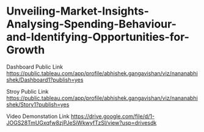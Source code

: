 # Unveiling-Market-Insights-Analysing-Spending-Behaviour-and-Identifying-Opportunities-for-Growth

Dashboard Public Link https://public.tableau.com/app/profile/abhishek.gangavishan/viz/nananabhishek/Dashboard1?publish=yes

Stroy Public Link https://public.tableau.com/app/profile/abhishek.gangavishan/viz/nananabhishek/Story1?publish=yes

Video Demonstation Link https://drive.google.com/file/d/1-JOGS28TmUGxqfw8zjPJeSiWkwyfTzSl/view?usp=drivesdk
